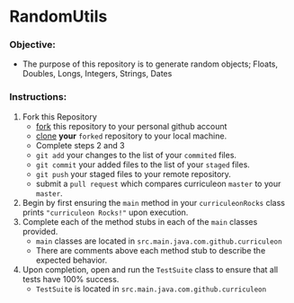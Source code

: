 # RandomUtils

### **Objective:**
* The purpose of this repository is to generate random objects; Floats, Doubles, Longs, Integers, Strings, Dates

### **Instructions:**

1. Fork this Repository
    * [fork](https://help.github.com/articles/fork-a-repo/) this repository to your personal github account
    * [clone](https://help.github.com/articles/cloning-a-repository/) **your** `forked` repository to your local machine.
    * Complete steps 2 and 3
    * `git add` your changes to the list of your `commited` files.
    * `git commit` your added files to the list of your `staged` files.
    * `git push` your staged files to your remote repository.
    * submit a `pull request` which compares curriculeon `master` to your `master`.
2. Begin by first ensuring the `main` method in your `curriculeonRocks` class prints `"curriculeon Rocks!"` upon execution.
3. Complete each of the method stubs in each of the `main` classes provided.
    * `main` classes are located in `src.main.java.com.github.curriculeon`
    * There are comments above each method stub to describe the expected behavior.
4. Upon completion, open and run the `TestSuite` class to ensure that all tests have 100% success.
    * `TestSuite` is located in `src.main.java.com.github.curriculeon`